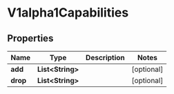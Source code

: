 

# V1alpha1Capabilities

## Properties

Name | Type | Description | Notes
------------ | ------------- | ------------- | -------------
**add** | **List&lt;String&gt;** |  |  [optional]
**drop** | **List&lt;String&gt;** |  |  [optional]



